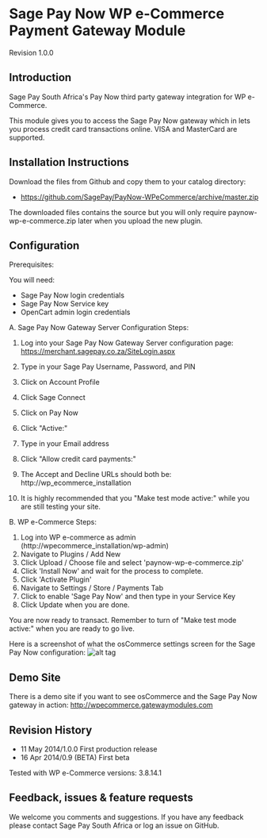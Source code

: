 Sage Pay Now WP e-Commerce Payment Gateway Module
=================================================

Revision 1.0.0

Introduction
------------

Sage Pay South Africa's Pay Now third party gateway integration for WP e-Commerce.

This module gives you to access the Sage Pay Now gateway which in lets you process credit card transactions online. VISA and MasterCard are supported.

Installation Instructions
-------------------------

Download the files from Github and copy them to your catalog directory:
* https://github.com/SagePay/PayNow-WPeCommerce/archive/master.zip

The downloaded files contains the source but you will only require paynow-wp-e-commerce.zip later when you upload the new plugin.

Configuration
-------------

Prerequisites:

You will need:
* Sage Pay Now login credentials
* Sage Pay Now Service key
* OpenCart admin login credentials

A. Sage Pay Now Gateway Server Configuration Steps:

1. Log into your Sage Pay Now Gateway Server configuration page:
	https://merchant.sagepay.co.za/SiteLogin.aspx
2. Type in your Sage Pay Username, Password, and PIN
2. Click on Account Profile
3. Click Sage Connect
4. Click on Pay Now
5. Click "Active:"
6. Type in your Email address
7. Click "Allow credit card payments:"

8. The Accept and Decline URLs should both be:
	http://wp_ecommerce_installation

9. It is highly recommended that you "Make test mode active:" while you are still testing your site.

B. WP e-Commerce Steps:

1. Log into WP e-commerce as admin (http://wpecommerce_installation/wp-admin)
2. Navigate to Plugins / Add New
3. Click Upload / Choose file and select 'paynow-wp-e-commerce.zip'
4. Click 'Install Now' and wait for the process to complete.
5. Click 'Activate Plugin'
6. Navigate to Settings / Store / Payments Tab
7. Click to enable 'Sage Pay Now' and then type in your Service Key
8. Click Update when you are done.

You are now ready to transact. Remember to turn of "Make test mode active:" when you are ready to go live.

Here is a screenshot of what the osCommerce settings screen for the Sage Pay Now configuration:
![alt tag](http://wpecommerce.gatewaymodules.com/wpecommerce_screenshot1.png)

Demo Site
---------
There is a demo site if you want to see osCommerce and the Sage Pay Now gateway in action:
http://wpecommerce.gatewaymodules.com

Revision History
----------------

* 11 May 2014/1.0.0	 First production release
* 16 Apr 2014/0.9 (BETA) First beta

Tested with WP e-Commerce versions:
3.8.14.1

Feedback, issues & feature requests
-----------------------------------

We welcome you comments and suggestions. If you have any feedback please contact Sage Pay South Africa or log an issue on GitHub.
